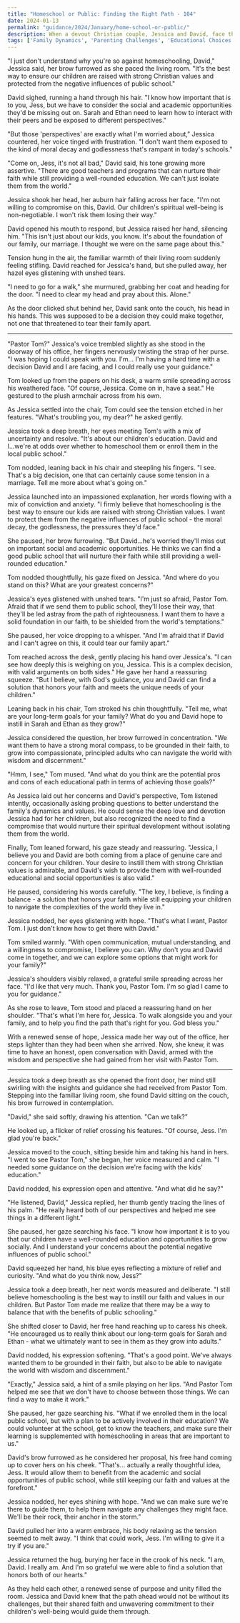 ```yaml
---
title: "Homeschool or Public: Finding the Right Path - 104"
date: 2024-01-13
permalink: "guidance/2024/January/home-school-or-public/"
description: When a devout Christian couple, Jessica and David, face the difficult decision of whether to homeschool their children or enroll them in the local public school, they turn to Pastor Tom Rhodes for guidance on navigating this complex and emotional choice that could significantly impact their family's future.
tags: ['Family Dynamics', 'Parenting Challenges', 'Educational Choices', 'Faith and Values', 'Pastoral Guidance']
---
```

"I just don't understand why you're so against homeschooling, David," Jessica said, her brow furrowed as she paced the living room. "It's the best way to ensure our children are raised with strong Christian values and protected from the negative influences of public school."

David sighed, running a hand through his hair. "I know how important that is to you, Jess, but we have to consider the social and academic opportunities they'd be missing out on. Sarah and Ethan need to learn how to interact with their peers and be exposed to different perspectives."

"But those 'perspectives' are exactly what I'm worried about," Jessica countered, her voice tinged with frustration. "I don't want them exposed to the kind of moral decay and godlessness that's rampant in today's schools."

"Come on, Jess, it's not all bad," David said, his tone growing more assertive. "There are good teachers and programs that can nurture their faith while still providing a well-rounded education. We can't just isolate them from the world."

Jessica shook her head, her auburn hair falling across her face. "I'm not willing to compromise on this, David. Our children's spiritual well-being is non-negotiable. I won't risk them losing their way."

David opened his mouth to respond, but Jessica raised her hand, silencing him. "This isn't just about our kids, you know. It's about the foundation of our family, our marriage. I thought we were on the same page about this."

Tension hung in the air, the familiar warmth of their living room suddenly feeling stifling. David reached for Jessica's hand, but she pulled away, her hazel eyes glistening with unshed tears.

"I need to go for a walk," she murmured, grabbing her coat and heading for the door. "I need to clear my head and pray about this. Alone."

As the door clicked shut behind her, David sank onto the couch, his head in his hands. This was supposed to be a decision they could make together, not one that threatened to tear their family apart.

***

"Pastor Tom?" Jessica's voice trembled slightly as she stood in the doorway of his office, her fingers nervously twisting the strap of her purse. "I was hoping I could speak with you. I'm... I'm having a hard time with a decision David and I are facing, and I could really use your guidance."

Tom looked up from the papers on his desk, a warm smile spreading across his weathered face. "Of course, Jessica. Come on in, have a seat." He gestured to the plush armchair across from his own.

As Jessica settled into the chair, Tom could see the tension etched in her features. "What's troubling you, my dear?" he asked gently.

Jessica took a deep breath, her eyes meeting Tom's with a mix of uncertainty and resolve. "It's about our children's education. David and I...we're at odds over whether to homeschool them or enroll them in the local public school."

Tom nodded, leaning back in his chair and steepling his fingers. "I see. That's a big decision, one that can certainly cause some tension in a marriage. Tell me more about what's going on."

Jessica launched into an impassioned explanation, her words flowing with a mix of conviction and anxiety. "I firmly believe that homeschooling is the best way to ensure our kids are raised with strong Christian values. I want to protect them from the negative influences of public school - the moral decay, the godlessness, the pressures they'd face."

She paused, her brow furrowing. "But David...he's worried they'll miss out on important social and academic opportunities. He thinks we can find a good public school that will nurture their faith while still providing a well-rounded education."

Tom nodded thoughtfully, his gaze fixed on Jessica. "And where do you stand on this? What are your greatest concerns?"

Jessica's eyes glistened with unshed tears. "I'm just so afraid, Pastor Tom. Afraid that if we send them to public school, they'll lose their way, that they'll be led astray from the path of righteousness. I want them to have a solid foundation in our faith, to be shielded from the world's temptations."

She paused, her voice dropping to a whisper. "And I'm afraid that if David and I can't agree on this, it could tear our family apart."

Tom reached across the desk, gently placing his hand over Jessica's. "I can see how deeply this is weighing on you, Jessica. This is a complex decision, with valid arguments on both sides." He gave her hand a reassuring squeeze. "But I believe, with God's guidance, you and David can find a solution that honors your faith and meets the unique needs of your children."

Leaning back in his chair, Tom stroked his chin thoughtfully. "Tell me, what are your long-term goals for your family? What do you and David hope to instill in Sarah and Ethan as they grow?"

Jessica considered the question, her brow furrowed in concentration. "We want them to have a strong moral compass, to be grounded in their faith, to grow into compassionate, principled adults who can navigate the world with wisdom and discernment."

"Hmm, I see," Tom mused. "And what do you think are the potential pros and cons of each educational path in terms of achieving those goals?"

As Jessica laid out her concerns and David's perspective, Tom listened intently, occasionally asking probing questions to better understand the family's dynamics and values. He could sense the deep love and devotion Jessica had for her children, but also recognized the need to find a compromise that would nurture their spiritual development without isolating them from the world.

Finally, Tom leaned forward, his gaze steady and reassuring. "Jessica, I believe you and David are both coming from a place of genuine care and concern for your children. Your desire to instill them with strong Christian values is admirable, and David's wish to provide them with well-rounded educational and social opportunities is also valid."

He paused, considering his words carefully. "The key, I believe, is finding a balance - a solution that honors your faith while still equipping your children to navigate the complexities of the world they live in."

Jessica nodded, her eyes glistening with hope. "That's what I want, Pastor Tom. I just don't know how to get there with David."

Tom smiled warmly. "With open communication, mutual understanding, and a willingness to compromise, I believe you can. Why don't you and David come in together, and we can explore some options that might work for your family?"

Jessica's shoulders visibly relaxed, a grateful smile spreading across her face. "I'd like that very much. Thank you, Pastor Tom. I'm so glad I came to you for guidance."

As she rose to leave, Tom stood and placed a reassuring hand on her shoulder. "That's what I'm here for, Jessica. To walk alongside you and your family, and to help you find the path that's right for you. God bless you."

With a renewed sense of hope, Jessica made her way out of the office, her steps lighter than they had been when she arrived. Now, she knew, it was time to have an honest, open conversation with David, armed with the wisdom and perspective she had gained from her visit with Pastor Tom.

***

Jessica took a deep breath as she opened the front door, her mind still swirling with the insights and guidance she had received from Pastor Tom. Stepping into the familiar living room, she found David sitting on the couch, his brow furrowed in contemplation.

"David," she said softly, drawing his attention. "Can we talk?"

He looked up, a flicker of relief crossing his features. "Of course, Jess. I'm glad you're back."

Jessica moved to the couch, sitting beside him and taking his hand in hers. "I went to see Pastor Tom," she began, her voice measured and calm. "I needed some guidance on the decision we're facing with the kids' education."

David nodded, his expression open and attentive. "And what did he say?"

"He listened, David," Jessica replied, her thumb gently tracing the lines of his palm. "He really heard both of our perspectives and helped me see things in a different light."

She paused, her gaze searching his face. "I know how important it is to you that our children have a well-rounded education and opportunities to grow socially. And I understand your concerns about the potential negative influences of public school."

David squeezed her hand, his blue eyes reflecting a mixture of relief and curiosity. "And what do you think now, Jess?"

Jessica took a deep breath, her next words measured and deliberate. "I still believe homeschooling is the best way to instill our faith and values in our children. But Pastor Tom made me realize that there may be a way to balance that with the benefits of public schooling."

She shifted closer to David, her free hand reaching up to caress his cheek. "He encouraged us to really think about our long-term goals for Sarah and Ethan - what we ultimately want to see in them as they grow into adults."

David nodded, his expression softening. "That's a good point. We've always wanted them to be grounded in their faith, but also to be able to navigate the world with wisdom and discernment."

"Exactly," Jessica said, a hint of a smile playing on her lips. "And Pastor Tom helped me see that we don't have to choose between those things. We can find a way to make it work."

She paused, her gaze searching his. "What if we enrolled them in the local public school, but with a plan to be actively involved in their education? We could volunteer at the school, get to know the teachers, and make sure their learning is supplemented with homeschooling in areas that are important to us."

David's brow furrowed as he considered her proposal, his free hand coming up to cover hers on his cheek. "That's... actually a really thoughtful idea, Jess. It would allow them to benefit from the academic and social opportunities of public school, while still keeping our faith and values at the forefront."

Jessica nodded, her eyes shining with hope. "And we can make sure we're there to guide them, to help them navigate any challenges they might face. We'll be their rock, their anchor in the storm."

David pulled her into a warm embrace, his body relaxing as the tension seemed to melt away. "I think that could work, Jess. I'm willing to give it a try if you are."

Jessica returned the hug, burying her face in the crook of his neck. "I am, David. I really am. And I'm so grateful we were able to find a solution that honors both of our hearts."

As they held each other, a renewed sense of purpose and unity filled the room. Jessica and David knew that the path ahead would not be without its challenges, but their shared faith and unwavering commitment to their children's well-being would guide them through.

